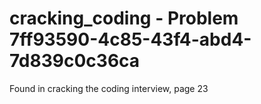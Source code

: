# cracking_coding - Problem 7ff93590-4c85-43f4-abd4-7d839c0c36ca
Found in cracking the coding interview, page 23
